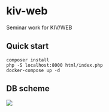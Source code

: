 # kiv-web
Seminar work for KIV/WEB

## Quick start
```
composer install
php -S localhost:8000 html/index.php
docker-compose up -d
```

## DB scheme
![](http://www.plantuml.com/plantuml/svg/ZL9DYy8m4BtdLmmzxLv412z5nBeiAEYwQF4gqSogQze9IKHayRyxATNMeh2toUDDtaSoS5vQVyoqeFKlRZmS7Le7lLvvz7AjiT-7Fy6OEU2PvxsAOVoL2iXbXZ4ia_d7A9c_TRhTTr7iFyEDTEv4LZLnIxhERJEaKAD7PWvdimblxiXJO-qYRdwthFLVlvmrCp6au-dd8asctmBebADTtGcFofM8qVBygXP3pZS2kBrgPWgrL3h1z8egNnko-D93-IAj5aHXZEvkOlRpKqIiSuf8KTbBZL8M5IXXV7hD07F5V-4A)
